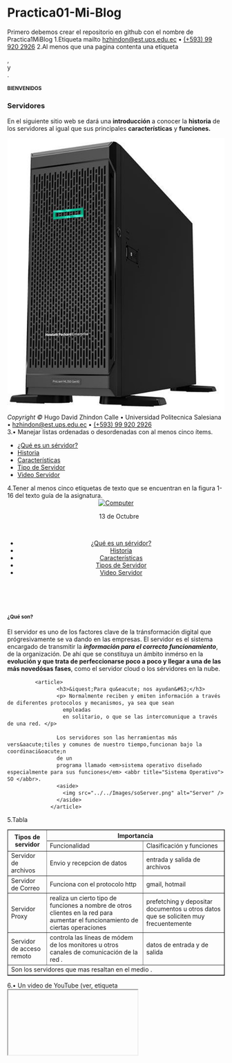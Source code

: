 # Practica01-Mi-Blog
Primero debemos crear el repositorio en github con el nombre de Practica1MiBlog
1.Etiqueta mailto
 <a href="mailto:hzhindon@est.ups.edu.ec"> hzhindon@est.ups.edu.ec</a> &#8226; <a href="tel:+593999202926">(+593)
      99 920 2926</a>
2.Al menos que una pagina contenta una etiqueta <section>, <article> y <aside>. 
<section>
    <h1>BIENVENIDOS</h1>
    <article>
      <h3>Servidores</h3>
      <p>En el siguiente sitio web se dar&aacute; una <b>introducci&oacute;n</b> a conocer la <b>historia</b> de los servidores al
        igual que sus principales <b>caracter&iacute;sticas</b> y <b>funciones. </b> </p>
      <aside>
        <img src="Images/Server.png" alt="Server" />
      </aside>
    </article>

  </section>

  <footer>
    <em>Copyright &copy; </em>Hugo David Zhindon Calle &#8226; Universidad Politecnica Salesiana &#8226;
    <a href="mailto:hzhindon@est.ups.edu.ec"> hzhindon@est.ups.edu.ec</a> &#8226; <a href="tel:+593999202926">(+593)
      99 920 2926</a>
  </footer>
  3.•	Manejar listas ordenadas o desordenadas con al menos cinco ítems. 
  <ul>
        <li><a href="Archivos/info/Servidor.html">&iquest;Qu&eacute; es un s&eacute;rvidor&#63;</a></li>
        <li><a href="Archivos/info/Historia.html">Historia</a></li>
        <li><a href="Archivos/varios/caracteristicas.html">Caracter&iacute;sticas</a></li>
        <li><a href="Archivos/varios/tipoServer.html">Tipo de Servidor</a></li>
        <li><a href="Archivos/varios/mostrarVideo.html">Video Servidor</a></li>
      </ul>
4.Tener al menos cinco etiquetas de texto que se encuentran en la figura 1- 16 del texto guía de la asignatura. 
<!DOCTYPE html>
<html lang="es">

<head>
  <title>&iquest;Qu&eacute; es&#63;</title>
  <meta charset="utf-8" />
  <meta name="viewport" content="width=device-width, initial-scale=1" />

</head>

<body>
  <header class="logo"><a href="../../index.html"><img src="../../images/logo.png" alt="Computer" /></a>
    <p>&emsp;<time datetime="2019-10-11">13 de Octubre</time></p>
    <br />
    <nav>
      <ul>
          <li><a href="../../Archivos/info/Servidor.html">&iquest;Qu&eacute; es un s&eacute;rvidor&#63;</a></li>
          <li><a href="../../Archivos/info/Historia.html">Historia</a></li>
          <li><a href="../../Archivos/varios/caracteristicas.html">Caracter&iacute;sticas</a></li>
          <li><a href="../../Archivos/varios/tipoServer.html">Tipos de Servidor</a></li>
          <li><a href="../../Archivos/varios/mostrarVideo.html">Video Servidor</a></li>
      </ul>
    </nav>
    <br />
  </header>

  <section>
    <h1>&iquest;Qu&eacute; son&#63;</h1>
    <p>El servidor es uno de los factores clave de la tr&aacute;nsformación digital que pr&oacute;gresivamente se va dando en las empresas. 
            El servidor es el sistema encargado de transmitir la <b><em>información para el correcto funcionamiento</em></b>,<br /> de la organización. 
            De ahí que se constituya un ámbito inm&eacute;rso en la  <strong>evolución y que trata de perfeccionarse poco a poco y llegar a una de las más
             noved&oacute;sas fases</strong>, como el servidor cloud o los s&eacute;rvidores en la nube. </p>

             <article>
                    <h3>&iquest;Para qu&eacute; nos ayudan&#63;</h3>
                    <p> Normalmente reciben y emiten información a través de diferentes protocolos y mecanismos, ya sea que sean
                      empleadas
                      en solitario, o que se las intercomunique a través de una red. </p>
              
                    Los servidores son las herramientas más vers&aacute;tiles y comunes de nuestro tiempo,funcionan bajo la coordinaci&oacute;n
                    de un
                    programa llamado <em>sistema operativo diseñado especialmente para sus funciones</em> <abbr title="Sistema Operativo"> SO </abbr>.
                    <aside>
                      <img src="../../Images/soServer.png" alt="Server" />
                    </aside>
                  </article>


  </section>
5.Tabla
<table style="width: 100%" border=1>
            <tr>
                <th rowspan="2">Tipos de servidor</th>
                <th colspan="2">Importancia</th>
            </tr>
            <tr>
                <td>Funcionalidad<br></td>
                <td>Clasificación y funciones</td>
            </tr>
            <tr>
                <td>Servidor de archivos</td>
                <td>Envio y recepcion de datos</td>
                <td>entrada y salida de archivos</td>
            </tr>
            <tr>
                <td>Servidor de Correo</td>
                <td>Funciona con el protocolo http</td>
                <td>gmail, hotmail</td>
            </tr>
            <tr>
                <td>Servidor Proxy</td>
                <td> realiza un cierto tipo de funciones a nombre de otros clientes en la red para aumentar el funcionamiento de ciertas operaciones</td>
                <td>prefetching y depositar documentos u otros datos que se soliciten muy frecuentemente</td>
            </tr>
            <tr>
                <td>Servidor de acceso remoto</td>
                <td>controla las líneas de módem de los monitores u otros canales de comunicación de la red .</td>
                <td>datos de entrada y de salida</td>
            </tr>
            <tr>
                <td colspan="3">Son los servidores que mas resaltan en el medio .</td>
            </tr>
        </table>
6.•	Un video de YouTube (ver, etiqueta <iframe>). 
<article>
            <h2>Modelo Cliente Servidor, Explicación Simple</h2>
            <p>Aprende que es el modelo client - server o el modelo cliente servidor, y como funciona junto con el protocolo 
                HTTP, en el desarrollo de aplicaciones web, aplicaciones desktop, y aplicaciones web.
            </p>
            <aside>
                    <iframe width="560" height="315" src="https://www.youtube.com/embed/49zdlyLSwhQ" frameborder="0" allow="accelerometer; autoplay; encrypted-media; gyroscope; picture-in-picture" allowfullscreen></iframe>
            </aside>
        </article>
